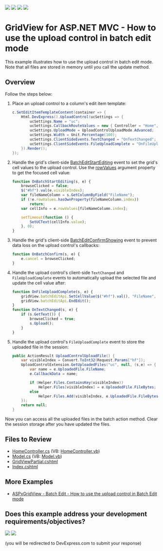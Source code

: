 <!-- default badges list -->
![](https://img.shields.io/endpoint?url=https://codecentral.devexpress.com/api/v1/VersionRange/128549571/22.1.3%2B)
[![](https://img.shields.io/badge/Open_in_DevExpress_Support_Center-FF7200?style=flat-square&logo=DevExpress&logoColor=white)](https://supportcenter.devexpress.com/ticket/details/T191714)
[![](https://img.shields.io/badge/📖_How_to_use_DevExpress_Examples-e9f6fc?style=flat-square)](https://docs.devexpress.com/GeneralInformation/403183)
[![](https://img.shields.io/badge/💬_Leave_Feedback-feecdd?style=flat-square)](#does-this-example-address-your-development-requirementsobjectives)
<!-- default badges end -->

# GridView for ASP.NET MVC - How to use the upload control in batch edit mode

This example illustrates how to use the upload control in batch edit mode. Note that all files are stored in memory until you call the update method.

## Overview

Follow the steps below:

1. Place an upload control to a column's edit item template:

    ```cs
    c.SetEditItemTemplateContent(container => {
        Html.DevExpress().UploadControl(ucSettings => {
            ucSettings.Name = "uc";
            ucSettings.CallbackRouteValues = new { Controller = "Home", Action = "UploadControlUploadFile" };
            ucSettings.UploadMode = UploadControlUploadMode.Advanced;
            ucSettings.Width = Unit.Percentage(100);
            ucSettings.ClientSideEvents.TextChanged = "OnTextChanged";
            ucSettings.ClientSideEvents.FileUploadComplete = "OnFileUploadComplete";
        }).Render();
    });
    ```

2. Handle the grid's client-side [BatchEditStartEditing](https://docs.devexpress.com/AspNet/js-ASPxClientGridView.BatchEditStartEditing) event to set the grid's cell values to the upload control. Use the [rowValues](https://docs.devexpress.com/AspNet/js-ASPxClientGridViewBatchEditStartEditingEventArgs.rowValues) argument property to get the focused cell value:

    ```js
    function OnBatchStartEditing(s, e) {
        browseClicked = false;
        $("#hf").val(e.visibleIndex);
        var fileNameColumn = s.GetColumnByField("FileName");
        if (!e.rowValues.hasOwnProperty(fileNameColumn.index))
            return;
        var cellInfo = e.rowValues[fileNameColumn.index];
    
        setTimeout(function () {
            SetUCText(cellInfo.value);
        }, 0);
    }
    ```

3. Handle the grid's client-side [BatchEditConfirmShowing](https://docs.devexpress.com/AspNet/js-ASPxClientGridView.BatchEditConfirmShowing) event to prevent data loss on the upload control's callbacks:

    ```js
    function OnBatchConfirm(s, e) {
        e.cancel = browseClicked;
    }
    ```

4. Handle the upload control's client-side `TextChanged` and `FileUploadComplete` events to automatically upload the selected file and update the cell value after:

    ```js
    function OnFileUploadComplete(s, e) {
        gridView.batchEditApi.SetCellValue($("#hf").val(), "FileName", e.callbackData);
        gridView.batchEditApi.EndEdit();
    }
    function OnTextChanged(s, e) {
        if (s.GetText()) {
            browseClicked = true;
            s.Upload();
        }
    }
    ```

5. Handle the upload control's `FileUploadComplete` event to store the uploaded file in the session:

    ```cs
    public ActionResult UploadControlUploadFile() {            
        var visibleIndex = Convert.ToInt32(Request.Params["hf"]);
        UploadControlExtension.GetUploadedFiles("uc", null, (s,e) => {
            var name = e.UploadedFile.FileName;
            e.CallbackData = name;
    
            if (Helper.Files.ContainsKey(visibleIndex))
                Helper.Files[visibleIndex] = e.UploadedFile.FileBytes;
            else
                Helper.Files.Add(visibleIndex, e.UploadedFile.FileBytes);
        });
        return null;
    }
    ```

Now you can access all the uploaded files in the batch action method. Clear the session storage after you have updated the files.

## Files to Review

* [HomeController.cs](./CS/Sample/Controllers/HomeController.cs) (VB: [HomeController.vb](./VB/Sample/Controllers/HomeController.vb))
* [Model.cs](./CS/Sample/Models/Model.cs) (VB: [Model.vb](./VB/Sample/Models/Model.vb))
* [GridViewPartial.cshtml](./CS/Sample/Views/Home/GridViewPartial.cshtml)
* [Index.cshtml](./CS/Sample/Views/Home/Index.cshtml)

## More Examples

* [ASPxGridView - Batch Edit - How to use the upload control in Batch Edit mode](https://github.com/DevExpress-Examples/aspxgridview-batch-edit-how-to-use-the-upload-control-in-batch-edit-mode-t191652)

<!-- feedback -->
## Does this example address your development requirements/objectives?

[<img src="https://www.devexpress.com/support/examples/i/yes-button.svg"/>](https://www.devexpress.com/support/examples/survey.xml?utm_source=github&utm_campaign=asp-net-mvc-grid-use-upload-control-in-batch-edit-mode&~~~was_helpful=yes) [<img src="https://www.devexpress.com/support/examples/i/no-button.svg"/>](https://www.devexpress.com/support/examples/survey.xml?utm_source=github&utm_campaign=asp-net-mvc-grid-use-upload-control-in-batch-edit-mode&~~~was_helpful=no)

(you will be redirected to DevExpress.com to submit your response)
<!-- feedback end -->

